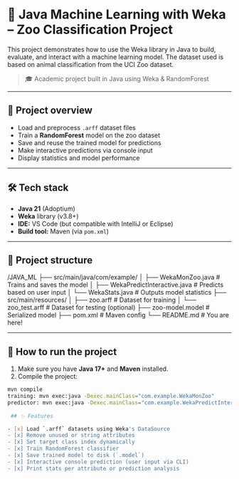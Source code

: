 # 🤖 Java Machine Learning with Weka – Zoo Classification Project

This project demonstrates how to use the Weka library in Java to build, evaluate, and interact with a machine learning model. The dataset used is based on animal classification from the UCI Zoo dataset.

> 🎓 Academic project built in Java using Weka & RandomForest

---

## 🎯 Project overview

- Load and preprocess `.arff` dataset files
- Train a **RandomForest** model on the zoo dataset
- Save and reuse the trained model for predictions
- Make interactive predictions via console input
- Display statistics and model performance

---

## 🛠️ Tech stack

- **Java 21** (Adoptium)
- **Weka** library (v3.8+)
- **IDE:** VS Code (but compatible with IntelliJ or Eclipse)
- **Build tool:** Maven (via `pom.xml`)

---

## 📁 Project structure

/JAVA_ML
├── src/main/java/com/example/
│ ├── WekaMonZoo.java # Trains and saves the model
│ ├── WekaPredictInteractive.java # Predicts based on user input
│ └── WekaStats.java # Outputs model statistics
├── src/main/resources/
│ ├── zoo.arff # Dataset for training
│ └── zoo_test.arff # Dataset for testing (optional)
├── zoo-model.model # Serialized model
├── pom.xml # Maven config
└── README.md # You are here!

---

## 🚀 How to run the project

1. Make sure you have **Java 17+** and **Maven** installed.
2. Compile the project:
```bash
mvn compile
training: mvn exec:java -Dexec.mainClass="com.example.WekaMonZoo"
predictor: mvn exec:java -Dexec.mainClass="com.example.WekaPredictInteractive"
 
 ## ✨ Features

- [x] Load `.arff` datasets using Weka's DataSource
- [x] Remove unused or string attributes
- [x] Set target class index dynamically
- [x] Train RandomForest classifier
- [x] Save trained model to disk (`.model`)
- [x] Interactive console prediction (user input via CLI)
- [x] Print stats per attribute or prediction analysis
